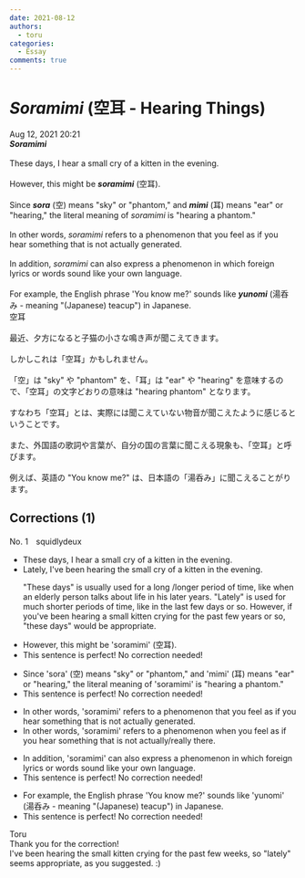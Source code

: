 ```yaml
---
date: 2021-08-12
authors:
  - toru
categories:
  - Essay
comments: true
---
```


# <strong><em>Soramimi</strong></em> (空耳 - Hearing Things)
<div class="date">Aug 12, 2021 20:21</div>
<div id="post"><div id="body_show_ori">
<strong><em>Soramimi</strong></em><br/><br/>These days, I hear a small cry of a kitten in the evening.<br/><br/>However, this might be <strong><em>soramimi</em></strong> (空耳).<br/><br/>Since <strong><em>sora</em></strong> (空) means "sky" or "phantom," and <strong><em>mimi</em></strong> (耳) means "ear" or "hearing," the literal meaning of <em>soramimi</em> is "hearing a phantom."<br/><br/>In other words, <em>soramimi</em> refers to a phenomenon that you feel as if you hear something that is not actually generated.<br/><br/>In addition, <em>soramimi</em> can also express a phenomenon in which foreign lyrics or words sound like your own language.<br/><br/>For example, the English phrase 'You know me?' sounds like <strong><em>yunomi</em></strong> (湯呑み - meaning "(Japanese) teacup") in Japanese.
</div></div>

<!-- more -->

<div id="post_ja"><div id="body_show_mo">
空耳<br/><br/>最近、夕方になると子猫の小さな鳴き声が聞こえてきます。<br/><br/>しかしこれは「空耳」かもしれません。<br/><br/>「空」は "sky" や "phantom" を、「耳」は "ear" や "hearing" を意味するので、「空耳」の文字どおりの意味は "hearing phantom" となります。<br/><br/>すなわち「空耳」とは、実際には聞こえていない物音が聞こえたように感じるということです。<br/><br/>また、外国語の歌詞や言葉が、自分の国の言葉に聞こえる現象も、「空耳」と呼びます。<br/><br/>例えば、英語の "You know me?" は、日本語の「湯呑み」に聞こえることがります。
</div></div>

## Corrections (1)
<div id="block"><div class="first_name"> No. 1　<span class="just_name">squidlydeux</span></div><div id="block2">
<ul class="correction_field">
<li class="incorrect">These days, I hear a small cry of a kitten in the evening.</li>
<li class="corrected correct">
<span class="f_blue">Lately, I've been hearing the</span> small cry of a kitten in the evening.
<p class="correction_comment">"These days" is usually used for a long /longer period of time, like when an elderly person talks about life in his later years.  "Lately" is used for much shorter periods of time, like in the last few days or so.  However, if you've been hearing a small kitten crying for the past few years or so, "these days" would be appropriate.</p>
</li>
</ul>
<ul class="correction_field">
<li class="incorrect">However, this might be 'soramimi' (空耳).</li>
<li class="corrected perfect">This sentence is perfect! No correction needed!</li>
</ul>
<ul class="correction_field">
<li class="incorrect">Since 'sora' (空) means "sky" or "phantom," and 'mimi' (耳) means "ear" or "hearing," the literal meaning of 'soramimi' is "hearing a phantom."</li>
<li class="corrected perfect">This sentence is perfect! No correction needed!</li>
</ul>
<ul class="correction_field">
<li class="incorrect">In other words, 'soramimi' refers to a phenomenon that you feel as if you hear something that is not actually generated.</li>
<li class="corrected correct">
In other words, 'soramimi' refers to a phenomenon when you feel as if you hear something that is not actually/<span class="f_blue">really</span> <span class="f_blue">there</span>.
</li>
</ul>
<ul class="correction_field">
<li class="incorrect">In addition, 'soramimi' can also express a phenomenon in which foreign lyrics or words sound like your own language.</li>
<li class="corrected perfect">This sentence is perfect! No correction needed!</li>
</ul>
<ul class="correction_field">
<li class="incorrect">For example, the English phrase 'You know me?' sounds like 'yunomi' (湯呑み - meaning "(Japanese) teacup") in Japanese.</li>
<li class="corrected perfect">This sentence is perfect! No correction needed!</li>
</ul>
</div><div class="name"><span class="just_name">Toru</span><br>
Thank you for the correction!<br/>I've been hearing the small kitten crying for the past few weeks, so "lately" seems appropriate, as you suggested. :)
</div>
</div>
